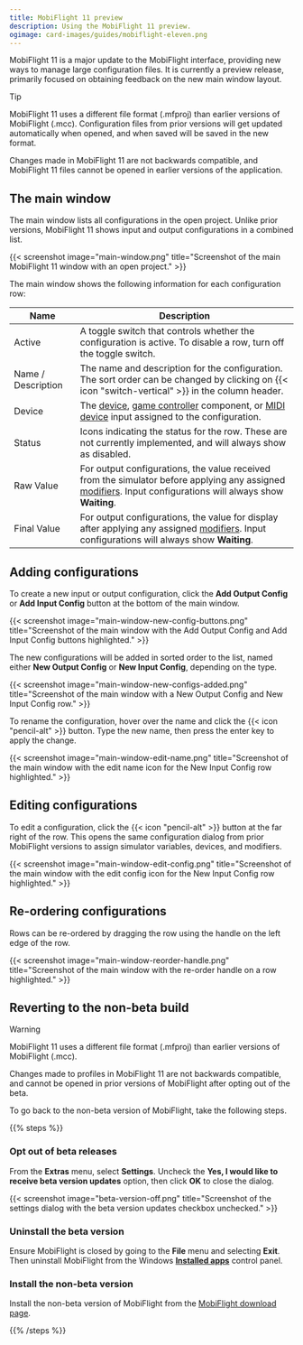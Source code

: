 ```yaml
---
title: MobiFlight 11 preview
description: Using the MobiFlight 11 preview.
ogimage: card-images/guides/mobiflight-eleven.png
---
```


MobiFlight 11 is a major update to the MobiFlight interface, providing new ways to manage large configuration files. It is currently a preview release, primarily focused on obtaining feedback on the new main window layout.

> [!TIP]
> MobiFlight 11 uses a different file format (.mfproj) than earlier versions of MobiFlight (.mcc). Configuration files from prior versions will get updated automatically when opened, and when saved will be saved in the new format.
>
> Changes made in MobiFlight 11 are not backwards compatible, and MobiFlight 11 files cannot be opened in earlier versions of the application.

## The main window

The main window lists all configurations in the open project. Unlike prior versions, MobiFlight 11 shows input and output configurations in a combined list.

{{< screenshot image="main-window.png" title="Screenshot of the main MobiFlight 11 window with an open project." >}}

The main window shows the following information for each configuration row:

| Name               | Description                                                                                                                                                                         |
| ------------------ | ----------------------------------------------------------------------------------------------------------------------------------------------------------------------------------- |
| Active             | A toggle switch that controls whether the configuration is active. To disable a row, turn off the toggle switch.                                                                    |
| Name / Description | The name and description for the configuration. The sort order can be changed by clicking on {{< icon "switch-vertical" >}} in the column header.                                   |
| Device             | The [device](/devices/), [game controller](/game-controllers/) component, or [MIDI device](/midi-devices/) input assigned to the configuration.                                     |
| Status             | Icons indicating the status for the row. These are not currently implemented, and will always show as disabled.                                                                     |
| Raw Value          | For output configurations, the value received from the simulator before applying any assigned [modifiers](/features/modifiers/). Input configurations will always show **Waiting**. |
| Final Value        | For output configurations, the value for display after applying any assigned [modifiers](/features/modifiers/). Input configurations will always show **Waiting**.                  |

## Adding configurations

To create a new input or output configuration, click the **Add Output Config** or **Add Input Config** button at the bottom of the main window.

{{< screenshot image="main-window-new-config-buttons.png" title="Screenshot of the main window with the Add Output Config and Add Input Config buttons highlighted." >}}

The new configurations will be added in sorted order to the list, named either **New Output Config** or **New Input Config**, depending on the type.

{{< screenshot image="main-window-new-configs-added.png" title="Screenshot of the main window with a New Output Config and New Input Config row." >}}

To rename the configuration, hover over the name and click the {{< icon "pencil-alt" >}} button. Type the new name, then press the enter key to apply the change.

{{< screenshot image="main-window-edit-name.png" title="Screenshot of the main window with the edit name icon for the New Input Config row highlighted." >}}

## Editing configurations

To edit a configuration, click the {{< icon "pencil-alt" >}} button at the far right of the row. This opens the same configuration dialog from prior MobiFlight versions to assign simulator variables, devices, and modifiers.

{{< screenshot image="main-window-edit-config.png" title="Screenshot of the main window with the edit config icon for the New Input Config row highlighted." >}}

## Re-ordering configurations

Rows can be re-ordered by dragging the row using the handle on the left edge of the row.

{{< screenshot image="main-window-reorder-handle.png" title="Screenshot of the main window with the re-order handle on a row highlighted." >}}

## Reverting to the non-beta build

> [!WARNING]
> MobiFlight 11 uses a different file format (.mfproj) than earlier versions of MobiFlight (.mcc).
>
> Changes made to profiles in MobiFlight 11 are not backwards compatible, and cannot be opened in prior versions of MobiFlight after opting out of the beta.

To go back to the non-beta version of MobiFlight, take the following steps.

{{% steps %}}

### Opt out of beta releases

From the **Extras** menu, select **Settings**. Uncheck the **Yes, I would like to receive beta version updates** option, then click **OK** to close the dialog.

{{< screenshot image="beta-version-off.png" title="Screenshot of the settings dialog with the beta version updates checkbox unchecked." >}}

### Uninstall the beta version

Ensure MobiFlight is closed by going to the **File** menu and selecting **Exit**. Then uninstall MobiFlight from the Windows [**Installed apps**](ms-settings:appsfeatures) control panel.

### Install the non-beta version

Install the non-beta version of MobiFlight from the [MobiFlight download page](https://www.mobiflight.com/en/download.html).

{{% /steps %}}
